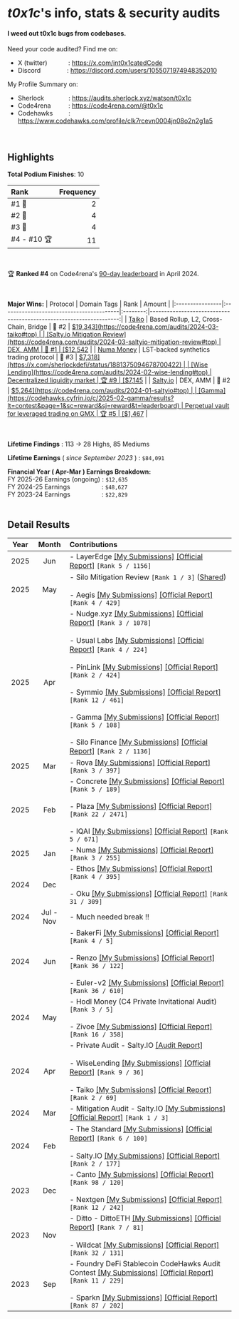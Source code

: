 # _t0x1c_'s info, stats & security audits

#### I weed out t0x1c bugs from codebases.

Need your code audited? Find me on:
- X (twitter)&nbsp;&nbsp;&nbsp;&nbsp;&nbsp;&nbsp;&nbsp;&nbsp;&nbsp;&nbsp;&nbsp;&nbsp;: https://x.com/int0x1catedCode <br>
- Discord&nbsp;&nbsp;&nbsp;&nbsp;&nbsp;&nbsp;&nbsp;&nbsp;&nbsp;&nbsp;&nbsp;&nbsp;&nbsp;&nbsp;&nbsp;: https://discord.com/users/1055071974948352010<br>

My Profile Summary on:
- Sherlock&nbsp;&nbsp;&nbsp;&nbsp;&nbsp;&nbsp;&nbsp;&nbsp;&nbsp;&nbsp;&nbsp;&nbsp;&nbsp;&nbsp;: https://audits.sherlock.xyz/watson/t0x1c <br>
- Code4rena&nbsp;&nbsp;&nbsp;&nbsp;&nbsp;&nbsp;&nbsp;&nbsp;&nbsp;&nbsp;: https://code4rena.com/@t0x1c <br>
- Codehawks&nbsp;&nbsp;&nbsp;&nbsp;&nbsp;&nbsp;&nbsp;&nbsp;&nbsp;: https://www.codehawks.com/profile/clk7rcevn0004jn08o2n2g1a5 <br>
<br>

## Highlights
**Total Podium Finishes**: 10

| Rank | Frequency   |
|:-----|------------:|
|  #1 🥇 |    2        |
|  #2 🥈 |    4        |
|  #3 🥉 |    4        |
|  #4 - #10 🏆 |  11   |

<br>

🏆 **Ranked #4** on Code4rena's [90-day leaderboard](https://x.com/int0x1catedCode/status/1782641631885160488) in April 2024.

<br>

**Major Wins:**
| Protocol        | Domain Tags                              | Rank    | Amount                                                               |
|:----------------|:-----------------------------------------|:--------:|-------------------------------------------------------------------:|
|  [Taiko](https://code4rena.com/audits/2024-03-taiko#top)          | Based Rollup, L2, Cross-Chain, Bridge    |  🥈 #2  |  [$19,343](https://code4rena.com/audits/2024-03-taiko#top)          |
|  [Salty.io Mitigation Review](https://code4rena.com/audits/2024-03-saltyio-mitigation-review#top)          |  DEX, AMM    |  🥇 #1  |  [$12,542](https://x.com/code4rena/status/1770540820803842292)          |
|  [Numa Money](https://audits.sherlock.xyz/contests/554)          |  LST-backed synthetics trading protocol    |  🥉 #3  |  [$7,318](https://x.com/sherlockdefi/status/1881375094678700422)          |
|  [Wise Lending](https://code4rena.com/audits/2024-02-wise-lending#top)          |  Decentralized liquidity market    |  🏆 #9  |  [$7,145](https://code4rena.com/audits/2024-02-wise-lending#top)          |
|  [Salty.io](https://code4rena.com/audits/2024-01-saltyio#top)          |  DEX, AMM    |  🥈 #2  |  [$5,264](https://code4rena.com/audits/2024-01-saltyio#top)          |
|  [Gamma](https://codehawks.cyfrin.io/c/2025-02-gamma/results?lt=contest&page=1&sc=reward&sj=reward&t=leaderboard)          |  Perpetual vault for leveraged trading on GMX   |  🏆 #5  |  [$1,467](https://codehawks.cyfrin.io/c/2025-02-gamma/results?lt=contest&page=1&sc=reward&sj=reward&t=leaderboard)          |


<br>

**Lifetime Findings** : 113 $\rightarrow$ 28 Highs, 85 Mediums<br>

**Lifetime Earnings** ( _since September 2023_ ) : `$84,091` <br>

**Financial Year ( Apr-Mar ) Earnings Breakdown:**<br>
FY 2025-26 Earnings (ongoing) : `$12,635` <br>
FY 2024-25 Earnings &nbsp; &nbsp; &nbsp; &nbsp; &nbsp; &nbsp; &nbsp; &nbsp; &nbsp;: `$48,627` <br>
FY 2023-24 Earnings &nbsp; &nbsp; &nbsp; &nbsp; &nbsp; &nbsp; &nbsp; &nbsp; &nbsp;: `$22,829` <br>
<br>

## Detail Results
| Year | Month | Contributions |
|:----:|:------:|:--------------|
| 2025 | Jun | - LayerEdge [[My Submissions]](2025-05-Sherlock-LayerEdge/README.md) [[Official Report]](https://audits.sherlock.xyz/contests/952) `[Rank 5 / 1156]` |
| 2025 | May | - Silo Mitigation Review `[Rank 1 / 3]` ([Shared](https://x.com/int0x1catedCode/status/1922687986765873435)) <br><br> - Aegis [[My Submissions]](2025-04-Sherlock-Aegis/README.md) [[Official Report]](https://audits.sherlock.xyz/contests/799) `[Rank 4 / 429]` |
| 2025 | Apr | - Nudge.xyz [[My Submissions]](2025-03-Code4rena-Nudge/README.md) [[Official Report]](https://code4rena.com/reports/2025-03-nudgexyz) `[Rank 3 / 1078]` <br><br> - Usual Labs [[My Submissions]](2025-02-Sherlock-UsualLabs/README.md) [[Official Report]](https://audits.sherlock.xyz/contests/832) `[Rank 4 / 224]` <br><br> - PinLink [[My Submissions]](2025-03-Sherlock-Pinlink/README.md) [[Official Report]](https://audits.sherlock.xyz/contests/852) `[Rank 2 / 424]` <br><br> - Symmio [[My Submissions]](2025-03-Sherlock-symm_io/README.md) [[Official Report]](https://audits.sherlock.xyz/contests/838/report) `[Rank 12 / 461]` <br><br> - Gamma [[My Submissions]](2025-02-CodeHawks-Gamma/README.md) [[Official Report]](https://codehawks.cyfrin.io/c/2025-02-gamma/results?lt=contest&page=1&sc=reward&sj=reward&t=report) `[Rank 5 / 108]` <br><br> - Silo Finance [[My Submissions]](2025-03-Code4rena-SiloFinance/README.md) [[Official Report]](https://code4rena.com/reports/2025-03-silo-finance) `[Rank 2 / 1136]` |
| 2025 | Mar | - Rova [[My Submissions]](2025-02-Sherlock-Rova/README.md) [[Official Report]](https://audits.sherlock.xyz/contests/498/report) `[Rank 3 / 397]` |
| 2025 | Feb | - Concrete [[My Submissions]](2024-11-Code4rena-Concrete/README.md) [[Official Report]](https://code4rena.com/reports/2024-11-concrete) `[Rank 5 / 189]` <br><br> - Plaza [[My Submissions]](2025-01-Sherlock-Plaza/README.md) [[Official Report]](https://audits.sherlock.xyz/contests/682/report) `[Rank 22 / 2471]` <br><br> - IQAI [[My Submissions]](2025-01-Code4rena-IQAI/README.md) [[Official Report]](https://code4rena.com/reports/2025-01-iq-ai) `[Rank 5 / 671]`  |
| 2025 | Jan | - Numa [[My Submissions]](2024-12-Sherlock-Numa/README.md) [[Official Report]](https://audits.sherlock.xyz/contests/554/report) `[Rank 3 / 255]` |
| 2024 | Dec | - Ethos [[My Submissions]](2024-11-Sherlock-EthosNetwork/README.md) [[Official Report]](https://audits.sherlock.xyz/contests/675/report) `[Rank 4 / 395]` <br><br> - Oku [[My Submissions]](2024-12-Sherlock-okus/README.md) [[Official Report]](https://audits.sherlock.xyz/contests/641/report) `[Rank 31 / 309]` |
| 2024 | Jul - Nov | - Much needed break !! | 
| 2024 | Jun | - BakerFi [[My Submissions]](2024-05-Code4rena-bakerfi/README.md) [[Official Report]](https://code4rena.com/reports/2024-05-bakerfi-invitational) `[Rank 4 / 5]` <br><br> - Renzo [[My Submissions]](2024-05-Code4rena-Renzo/README.md) [[Official Report]](https://code4rena.com/reports/2024-04-renzo) `[Rank 36 / 122]` <br><br> - Euler-v2 [[My Submissions]](2024-05-Cantina-EULER/README.md) [[Official Report]](https://cantina.xyz/code/41306bb9-2bb8-4da6-95c3-66b85e11639f/findings/569) `[Rank 36 / 610]` |
| 2024 | May | - Hodl Money (C4 Private Invitational Audit) `[Rank 3 / 5]` <br><br> - Zivoe [[My Submissions]](2024-04-Sherlock-Zivoe/README.md) [[Official Report]](https://audits.sherlock.xyz/contests/280/report) `[Rank 16 / 358]` |
| 2024 | Apr | - Private Audit - Salty.IO [[Audit Report]](2024-04-PrivateAudit-Salty_IO/README.md) <br><br> - WiseLending [[My Submissions]](2024-02-Code4rena-WiseLending/README.md) [[Official Report]](https://code4rena.com/reports/2024-02-wise-lending) `[Rank 9 / 36]` <br><br> - Taiko [[My Submissions]](2024-03-Code4rena-Taiko/README.md) [[Official Report]](https://code4rena.com/reports/2024-03-taiko) `[Rank 2 / 69]` |
| 2024 | Mar | - Mitigation Audit - Salty.IO [[My Submissions]](2024-03-Code4rena-MITIGATION-salty_io/README.md) [[Official Report]](https://code4rena.com/audits/2024-03-saltyio-mitigation-review#top) `[Rank 1 / 3]` |
| 2024 | Feb | - The Standard [[My Submissions]](2023-12-CodeHawks-TheStandard/README.md) [[Official Report]](https://www.codehawks.com/contests/clql6lvyu0001mnje1xpqcuvl) `[Rank 6 / 100]` <br><br> - Salty.IO [[My Submissions]](2024-01-Code4rena-salty/README.md) [[Official Report]](https://code4rena.com/audits/2024-01-saltyio#top) `[Rank 2 / 177]` |
| 2023 | Dec | - Canto [[My Submissions]](2023-11-Code4rena-canto/README.md) [[Official Report]](https://code4rena.com/audits/2023-11-canto-application-specific-dollars-and-bonding-curves-for-1155s#top) `[Rank 98 / 120]` <br><br> - Nextgen [[My Submissions]](2023-10-Code4rena-nextgen/README.md) [[Official Report]](https://code4rena.com/contests/2023-10-nextgen#top) `[Rank 12 / 242]` |
| 2023 | Nov | - Ditto - DittoETH [[My Submissions]](2023-09-08-CodeHawks-DittoETH/README.md) [[Official Report]](https://www.codehawks.com/contests/clm871gl00001mp081mzjdlwc) `[Rank 7 / 81]` <br><br> - Wildcat [[My Submissions]](2023-10-Code4rena-wildcat/README.md) [[Official Report]](https://code4rena.com/contests/2023-10-the-wildcat-protocol#top) `[Rank 32 / 131]` |
| 2023 | Sep | - Foundry DeFi Stablecoin CodeHawks Audit Contest [[My Submissions]](2023-07-24-CodeHawks-DeFi-StableCoin/README.md) [[Official Report]](https://www.codehawks.com/contests/cljx3b9390009liqwuedkn0m0) `[Rank 11 / 229]` <br><br> - Sparkn [[My Submissions]](2023-08-21-CodeHawks-SPARKN/README.md) [[Official Report]](https://www.codehawks.com/contests/cllcnja1h0001lc08z7w0orxx) `[Rank 87 / 202]` |


<br>
